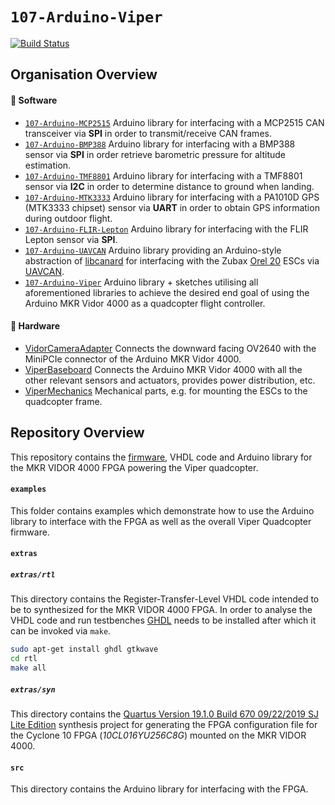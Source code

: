 `107-Arduino-Viper`
===================
[![Build Status](https://travis-ci.org/107-systems/107-Arduino-Viper.svg?branch=master)](https://travis-ci.org/107-systems/107-Arduino-Viper)

## Organisation Overview
#### :floppy_disk: Software
* [`107-Arduino-MCP2515`](https://github.com/107-systems/107-Arduino-MCP2515) Arduino library for interfacing with a MCP2515 CAN transceiver via **SPI** in order to transmit/receive CAN frames.
* [`107-Arduino-BMP388`](https://github.com/107-systems/107-Arduino-BMP388) Arduino library for interfacing with a BMP388 sensor via **SPI** in order retrieve barometric pressure for altitude estimation.
* [`107-Arduino-TMF8801`](https://github.com/107-systems/107-Arduino-TMF8801) Arduino library for interfacing with a TMF8801 sensor via **I2C** in order to determine distance to ground when landing.
* [`107-Arduino-MTK3333`](https://github.com/107-systems/107-Arduino-MTK3333) Arduino library for interfacing with a PA1010D GPS (MTK3333 chipset) sensor via **UART** in order to obtain GPS information during outdoor flight.
* [`107-Arduino-FLIR-Lepton`](https://github.com/107-systems/107-Arduino-FLIR-Lepton) Arduino library for interfacing with the FLIR Lepton sensor via **SPI**.
* [`107-Arduino-UAVCAN`](https://github.com/107-systems/107-Arduino-UAVCAN) Arduino library providing an Arduino-style abstraction of [libcanard](https://github.com/UAVCAN/libcanard) for interfacing with the Zubax [Orel 20](https://kb.zubax.com/display/MAINKB/Zubax+Orel+20) ESCs via [UAVCAN](https://uavcan.org/).
* [`107-Arduino-Viper`](https://github.com/107-systems/107-Arduino-Viper) Arduino library + sketches utilising all aforementioned libraries to achieve the desired end goal of using the Arduino MKR Vidor 4000 as a quadcopter flight controller.
#### :hammer: Hardware
* [VidorCameraAdapter](https://github.com/107-systems/VidorCameraAdapter) Connects the downward facing OV2640 with the MiniPCIe connector of the Arduino MKR Vidor 4000.
* [ViperBaseboard](https://github.com/107-systems/ViperBaseboard) Connects the Arduino MKR Vidor 4000 with all the other relevant sensors and actuators, provides power distribution, etc.
* [ViperMechanics](https://github.com/107-systems/ViperMechanics) Mechanical parts, e.g. for mounting the ESCs to the quadcopter frame.

## Repository Overview
This repository contains the [firmware](examples/Viper-Firmware/Viper-Firmware.ino), VHDL code and Arduino library for the MKR VIDOR 4000 FPGA powering the Viper quadcopter.

#### `examples`
This folder contains examples which demonstrate how to use the Arduino library to interface with the FPGA as well as the overall Viper Quadcopter firmware.

#### `extras`
##### `extras/rtl`
This directory contains the Register-Transfer-Level VHDL code intended to be to synthesized for the MKR VIDOR 4000 FPGA. In order to analyse the VHDL code and run testbenches [GHDL](http://ghdl.free.fr/) needs to be installed after which it can be invoked via `make`.
```bash
sudo apt-get install ghdl gtkwave
cd rtl
make all
```

##### `extras/syn`
This directory contains the [Quartus Version 19.1.0 Build 670 09/22/2019 SJ Lite Edition](https://fpgasoftware.intel.com/?edition=lite) synthesis project for generating the FPGA configuration file for the Cyclone 10 FPGA (*10CL016YU256C8G*) mounted on the MKR VIDOR 4000.

#### `src`
This directory contains the Arduino library for interfacing with the FPGA.
